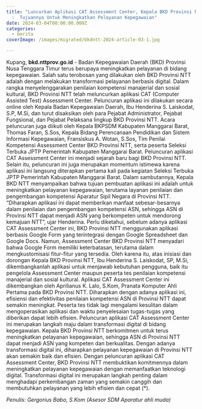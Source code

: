 ```yaml
---
title: "Luncurkan Aplikasi CAT Assessment Center, Kepala BKD Provinsi NTT
  :  Tujuannya Untuk Meningkatkan Pelayanan Kepegawaian"
date: 2024-03-04T00:00:00.000Z
categories:
  - berita
coverImage: /images/migrated/bkdntt-2024-article-03-1.jpg

---
```


Kupang, **bkd.nttprov.go.id** - Badan Kepegawaian Daerah (BKD) Provinsi Nusa Tenggara Timur terus berupaya meningkatkan pelayanan di bidang kepegawaian. Salah satu terobosan yang dilakukan oleh BKD Provinsi NTT adalah dengan melakukan transformasi pelayanan berbasis digital. Dalam rangka menyelenggarakan penilaian kompetensi manajerial dan sosial kultural, BKD Provinsi NTT telah meluncurkan aplikasi CAT (Computer Assisted Test) Assessment Center. Peluncuran aplikasi ini dilakukan secara online oleh Kepala Badan Kepegawaian Daerah, Ibu Henderina S. Laiskodat, S.P, M.Si, dan turut disaksikan oleh para Pejabat Administrator, Pejabat Fungsional, dan Pejabat Pelaksana lingkup BKD Provinsi NTT. Acara peluncuran juga diikuti oleh Kepala BKPSDM Kabupaten Manggarai Barat, Thomas Faran, S.Sos, Kepala Bidang Perencanaan Pendidikan dan Sistem Informasi Kepegawaian, Fransiskus A. Wotan, S.Sos, Tim Penilai Kompetensi Assessment Center BKD Provinsi NTT, serta peserta Seleksi Terbuka JPTP Pemerintah Kabupaten Manggarai Barat. Peluncuran aplikasi CAT Assessment Center ini menjadi sejarah baru bagi BKD Provinsi NTT. Selain itu, peluncuran ini juga merupakan momentum istimewa karena aplikasi ini langsung diterapkan pertama kali pada kegiatan Seleksi Terbuka JPTP Pemerintah Kabupaten Manggarai Barat. Dalam sambutannya, Kepala BKD NTT menyampaikan bahwa tujuan pembuatan aplikasi ini adalah untuk meningkatkan pelayanan kepegawaian, terutama layanan penilaian dan pengembangan kompetensi Aparatur Sipil Negara di Provinsi NTT. “Diharapkan aplikasi ini dapat memberikan manfaat sebesar-besarnya dalam penilaian dan pengembangan kompetensi ASN, sehingga ASN di Provinsi NTT dapat menjadi ASN yang berkompeten untuk mendorong kemajuan NTT”, ujar Henderina. Perlu diketahui, sebelum adanya aplikasi CAT Assessment Center ini, BKD Provinsi NTT menggunakan aplikasi berbasis Google Form yang terintegrasi dengan Google Spreadsheet dan Google Docs. Namun, Assessment Center BKD Provinsi NTT menyadari bahwa Google Form memiliki keterbatasan, terutama dalam mengkustomisasi fitur-fitur yang tersedia. Oleh karena itu, atas inisiasi dan dorongan Kepala BKD Provinsi NTT, Ibu Henderina S. Laiskodat, SP, M.Si, dikembangkanlah aplikasi untuk menjawab kebutuhan pengguna, baik itu pengelola Assessment Center maupun peserta tes penilaian kompetensi manajerial dan sosial kultural. Aplikasi CAT Assessment Center ini dikembangkan oleh Aprilianus K. Lalo, S.Kom, Pranata Komputer Ahli Pertama pada BKD Provinsi NTT. Diharapkan dengan adanya aplikasi ini, efisiensi dan efektivitas penilaian kompetensi ASN di Provinsi NTT dapat semakin meningkat. Peserta tes tidak lagi mengalami kesulitan dalam mengoperasikan aplikasi dan waktu penyelesaian tugas-tugas yang diberikan dapat lebih efisien. Peluncuran aplikasi CAT Assessment Center ini merupakan langkah maju dalam transformasi digital di bidang kepegawaian. Kepala BKD Provinsi NTT berkomitmen untuk terus meningkatkan pelayanan kepegawaian, sehingga ASN di Provinsi NTT dapat menjadi ASN yang kompeten dan berkualitas. Dengan adanya transformasi digital ini, diharapkan pelayanan kepegawaian di Provinsi NTT akan semakin baik dan efisien. Dengan peluncuran aplikasi CAT Assessment Center, BKD Provinsi NTT membuktikan komitmennya dalam meningkatkan pelayanan kepegawaian dengan memanfaatkan teknologi digital. Transformasi digital ini merupakan langkah penting dalam menghadapi perkembangan zaman yang semakin canggih dan membutuhkan pelayanan yang lebih efisien dan cepat (\*).

*Penulis: Gergorius Babo, S.Kom (Asesor SDM Aparatur ahli muda)*
